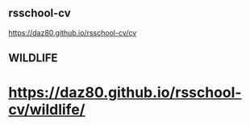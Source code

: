 ## rsschool-cv
https://daz80.github.io/rsschool-cv/cv

## WILDLIFE
https://daz80.github.io/rsschool-cv/wildlife/
=======


